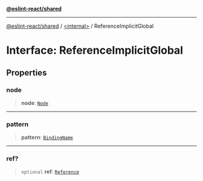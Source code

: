 [**@eslint-react/shared**](../../README.md)

***

[@eslint-react/shared](../../README.md) / [\<internal\>](../README.md) / ReferenceImplicitGlobal

# Interface: ReferenceImplicitGlobal

## Properties

### node

> **node**: [`Node`](../type-aliases/Node.md)

***

### pattern

> **pattern**: [`BindingName`](../type-aliases/BindingName.md)

***

### ref?

> `optional` **ref**: [`Reference`](../classes/Reference.md)
